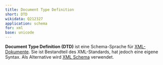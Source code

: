 ```yaml
---
title: Document Type Definition
short: DTD
wikidata: Q212327
application: schema
for: xml
base: unicode
---
```


**Document Type Definition (DTD)** ist eine Schema-Sprache für
[XML-Dokumente](../xml). Sie ist Bestandteil des XML-Standards, hat jedoch eine
eigene Syntax. Als Alternative wird [XML Schema](xsd) verwendet.

<list-schemas format="dtd"/>
